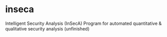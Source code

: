 # inseca
Intelligent Security Analysis (InSecA)
Program for automated quantitative & qualitative security analysis (unfinished)
